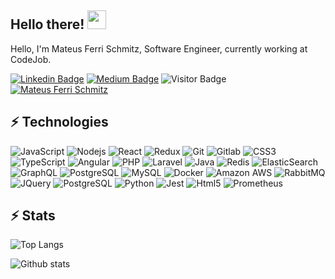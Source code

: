 ## Hello there! <img src="https://github.githubassets.com/images/icons/emoji/unicode/1f596.png" width="30px">

Hello, I'm Mateus Ferri Schmitz, Software Engineer, currently working at CodeJob. 

[![Linkedin Badge](https://img.shields.io/badge/-mateusfs-blue?style=flat-square&logo=Linkedin&logoColor=white&link=https://www.linkedin.com/in/mateusfs/)](https://www.linkedin.com/in/mateusfs/)
[![Medium Badge](https://img.shields.io/badge/codementor-%40mateusfs-blue)](https://www.codementor.io/@mateusfs)
![Visitor Badge](https://visitor-badge.laobi.icu/badge?page_id=40mateusfs)
[![Mateus Ferri Schmitz](https://img.shields.io/website?style=flat-square&up_message=Mateus%20Ferri%20Schmitz&url=https%3A%2F%2Fshields.io&link=https://mateusfs.portfoliobox.net/)](https://mateusfs.portfoliobox.net/)

## ⚡ Technologies

![JavaScript](https://img.shields.io/badge/-JavaScript-black?style=flat-square&logo=javascript)
![Nodejs](https://img.shields.io/badge/-Nodejs-black?style=flat-square&logo=Node.js)
![React](https://img.shields.io/badge/-React-black?style=flat-square&logo=react)
![Redux](https://img.shields.io/badge/Redux-232F3E?style=flat-square&logo=redux)
![Git](https://img.shields.io/badge/-Git-black?style=flat-square&logo=git)
![Gitlab](https://img.shields.io/badge/Gitlab-232F3E?style=flat-square&logo=gitlab)
![CSS3](https://img.shields.io/badge/-CSS3-1572B6?style=flat-square&logo=css3)
![TypeScript](https://img.shields.io/badge/-TypeScript-gray?style=flat-square&logo=typescript)
![Angular](https://img.shields.io/badge/-Angular-black?style=flat-square&logo=angular)
![PHP](https://img.shields.io/badge/-PHP-black?style=flat-square&logo=php)
![Laravel](https://img.shields.io/badge/Laravel-232F3E?style=flat-square&logo=laravel)
![Java](https://img.shields.io/badge/-java-E34A86?style=flat-square&logo=java)
![Redis](https://img.shields.io/badge/-Redis-black?style=flat-square&logo=Redis)
![ElasticSearch](https://img.shields.io/badge/-ElasticSearch-005571?style=flat-square&logo=elasticsearch)
![GraphQL](https://img.shields.io/badge/-GraphQL-E10098?style=flat-square&logo=graphql)
![PostgreSQL](https://img.shields.io/badge/-PostgreSQL-336791?style=flat-square&logo=postgresql)
![MySQL](https://img.shields.io/badge/-MySQL-f2f2f2?style=flat-square&logo=mysql)
![Docker](https://img.shields.io/badge/-Docker-black?style=flat-square&logo=docker)
![Amazon AWS](https://img.shields.io/badge/Amazon%20AWS-232F3E?style=flat-square&logo=amazon-aws)
![RabbitMQ](https://img.shields.io/badge/RabbitMQ-232F3E?style=flat-square&logo=rabbitmq)
![JQuery](https://img.shields.io/badge/JQuery-232F3E?style=flat-square&logo=jquery)
![PostgreSQL](https://img.shields.io/badge/PostgreSQL-00004e?style=flat-square&logo=postgresql)
![Python](https://img.shields.io/badge/Python-232F3E?style=flat-square&logo=python)
![Jest](https://img.shields.io/badge/Jest-ff4d4d?style=flat-square&logo=jest)
![Html5](https://img.shields.io/badge/Html5-232F3E?style=flat-square&logo=Html5)
![Prometheus](https://img.shields.io/badge/Prometheus-232F3E?style=flat-square&logo=prometheus)




## ⚡ Stats

![Top Langs](https://github-readme-stats.vercel.app/api/top-langs/?username=mateusferrischmitz)

![Github stats](https://github-readme-stats.vercel.app/api?username=mateusferrischmitz&show_icons=true&count_private=true&include_all_commits=true&hide=stars)
